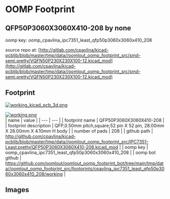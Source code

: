 # OOMP Footprint  
## QFP50P3060X3060X410-208  by none  
  
oomp key: oomp_cpavlina_ipc7351_least_qfp50p3060x3060x410_208  
  
source repo at: [http://gitlab.com/cpavlina/kicad-pcblib/blob/master/tmp/data//oomlout_oomp_footprint_src/smd-semi.pretty/VQFN50P230X230X100-12.kicad_mod](http://gitlab.com/cpavlina/kicad-pcblib/blob/master/tmp/data//oomlout_oomp_footprint_src/smd-semi.pretty/VQFN50P230X230X100-12.kicad_mod)  
## Footprint  
  
[![working_kicad_pcb_3d.png](working_kicad_pcb_3d_600.png)](working_kicad_pcb_3d.png)  
  
[![working.png](working_600.png)](working.png)  
| name | value | 
| --- | --- | 
| footprint name | QFP50P3060X3060X410-208 | 
| footprint description | QFP,0.50mm pitch,square;52 pin X 52 pin, 28.00mm X 28.00mm X 4.10mm H body | 
| number of pads | 208 | 
| github path | http://github.com/cpavlina/kicad-pcblib/blob/master/tmp/data//oomlout_oomp_footprint_src/IPC7351-Least.pretty/QFP50P3060X3060X410-208.kicad_mod | 
| oomp key | oomp_cpavlina_ipc7351_least_qfp50p3060x3060x410_208 | 
| oomp bot github | https://github.com/oomlout/oomlout_oomp_footprint_bot/tree/main/tmp/data//oomlout_oomp_footprint_src/footprints/cpavlina_ipc7351_least_qfp50p3060x3060x410_208/working | 
## Images  
